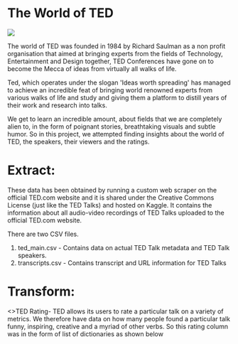 # The World of TED


![](https://09c449efca3bbeb52dcea716-ddjaey2ypcfdo.netdna-ssl.com/wp-content/uploads/2017/03/TED.gif)


The world of TED was founded in 1984 by Richard Saulman as a non profit organisation that aimed at bringing experts from the fields of Technology, Entertainment and Design together, TED Conferences have gone on to become the Mecca of ideas from virtually all walks of life.

Ted, which operates under the slogan 'Ideas worth spreading' has managed to achieve an incredible feat of bringing world renowned experts from various walks of life and study and giving them a platform to distill years of their work and research into talks.

We get to learn an incredible amount, about fields that we are completely alien to, in the form of poignant stories, breathtaking visuals and subtle humor. So in this project, we attempted finding insights about the world of TED, the speakers, their viewers and the ratings.


# Extract: 

These data has been obtained by running a custom web scraper on the official TED.com website and it is shared under the Creative Commons License (just like the TED Talks) and hosted on Kaggle. It contains the information about all audio-video recordings of TED Talks uploaded to the official TED.com website.

There are two CSV files.

1) ted_main.csv - Contains data on actual TED Talk metadata and TED Talk speakers.
2) transcripts.csv - Contains transcript and URL information for TED Talks

# Transform:

<>TED Rating-
TED allows its users to rate a particular talk on a variety of metrics. We therefore have data on how many people found a particular talk funny, inspiring, creative and a myriad of other verbs. So this rating column was in the form of list of dictionaries as shown below 
